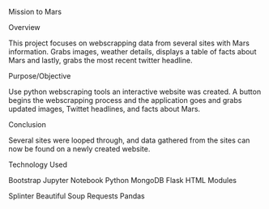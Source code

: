 Mission to Mars

Overview

This project focuses on webscrapping data from several sites with Mars information. Grabs images, weather details, displays a table of facts about Mars and lastly, grabs the most recent twitter headline.

Purpose/Objective

Use python webscraping tools an interactive website was created. A button begins the webscrapping process and the application goes and grabs updated images, Twittet headlines, and facts about Mars.

Conclusion

Several sites were looped through, and data gathered from the sites can now be found on a newly created website.

Technology Used

Bootstrap
Jupyter Notebook
Python
MongoDB
Flask
HTML
Modules

Splinter
Beautiful Soup
Requests
Pandas
